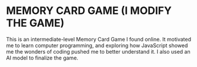 # MEMORY CARD GAME (I MODIFY THE GAME)
This is an intermediate-level Memory Card Game I found online. It motivated me to learn computer programming, and exploring how JavaScript showed me the wonders of coding pushed me to better understand it. I also used an AI model to finalize the game.
